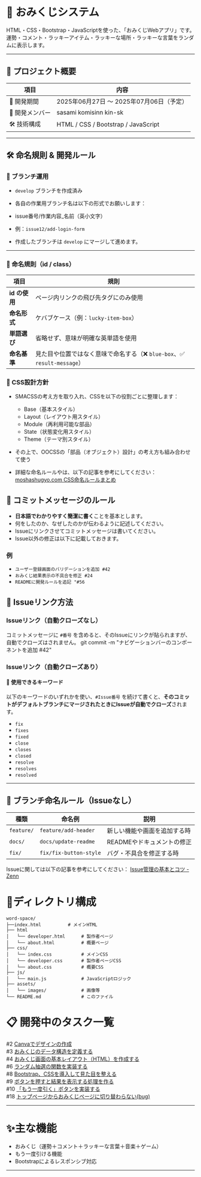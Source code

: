 # 🎯 おみくじシステム


HTML・CSS・Bootstrap・JavaScriptを使った、「おみくじWebアプリ」です。  
運勢・コメント・ラッキーアイテム・ラッキーな場所・ラッキーな言葉をランダムに表示します。

---



## 📌 プロジェクト概要

| 項目 | 内容 |
|------|------|
| 📆 開発期間 | 2025年06月27日 ～ 2025年07月06日（予定） |
| 👥 開発メンバー | sasami komisinn kin-sk  |
| 🛠 技術構成 | HTML / CSS / Bootstrap / JavaScript |


---
## 🛠 命名規則 & 開発ルール

### 🔢 ブランチ運用
- `develop` ブランチを作成済み

- 各自の作業用ブランチ名は以下の形式でお願いします：

- issue番号/作業内容_名前（英小文字）

- 例：`issue12/add-login-form`

- 作成したブランチは `develop` にマージして進めます。

---

### 📛 命名規則（id / class）

| 項目         | 規則                                           |
|--------------|------------------------------------------------|
| **id の使用**    | ページ内リンクの飛び先タグにのみ使用                    |
| **命名形式**    | ケバブケース（例：`lucky-item-box`）                  |
| **単語選び**    | 省略せず、意味が明確な英単語を使用                      |
| **命名基準**    | 見た目や位置ではなく意味で命名する（❌ `blue-box`、✅ `result-message`） |

### 🎯 CSS設計方針

- SMACSSの考え方を取り入れ、CSSを以下の役割ごとに整理します：

  - Base（基本スタイル）  
  - Layout（レイアウト用スタイル）  
  - Module（再利用可能な部品）  
  - State（状態変化用スタイル）  
  - Theme（テーマ別スタイル）

- その上で、OOCSSの「部品（オブジェクト）設計」の考え方も組み合わせて使う
- 詳細な命名ルールやは、以下の記事を参考にしてください：  
  [moshashugyo.com CSS命名ルールまとめ](https://moshashugyo.com/media/css-naming-rules)

## 📝 コミットメッセージのルール

- **日本語でわかりやすく簡潔に書く**ことを基本とします。  
- 何をしたのか、なぜしたのかが伝わるように記述してください。
- Issueにリンクさせてコミットメッセージは書いてください。
- Issue以外の修正は以下に記載しておきます。

### 例
- `ユーザー登録画面のバリデーションを追加 #42`  
- `おみくじ結果表示の不具合を修正 #24`  
- `READMEに開発ルールを追記 "#56`

## 🔗 Issueリンク方法

### Issueリンク（自動クローズなし）
コミットメッセージに `#番号` を含めると、そのIssueにリンクが貼られますが、自動でクローズはされません。
git commit -m "ナビゲーションバーのコンポーネントを追加 #42"

### Issueリンク（自動クローズあり）
#### 🔧 使用できるキーワード

以下のキーワードのいずれかを使い、`#Issue番号` を続けて書くと、**そのコミットがデフォルトブランチにマージされたときにIssueが自動でクローズ**されます。

- `fix`
- `fixes`
- `fixed`
- `close`
- `closes`
- `closed`
- `resolve`
- `resolves`
- `resolved`

---


## 🔖 ブランチ命名ルール（Issueなし）

| 種類       | 命名例                    | 説明                              |
|------------|---------------------------|-----------------------------------|
| `feature/` | `feature/add-header`      | 新しい機能や画面を追加する時     |
| `docs/`    | `docs/update-readme`      | READMEやドキュメントの修正       |
| `fix/`     | `fix/fix-button-style`    | バグ・不具合を修正する時         |

Issueに関しては以下の記事を参考にしてください：
[Issue管理の基本とコツ - Zenn](https://zenn.dev/mukkun69n/articles/a375062803b7c4)

# 📂ディレクトリ構成

```
word-space/
├──index.html          # メインHTML
├── html
│   └── developer.html      # 製作者ページ
│   └── about.html          # 概要ページ
├── css/
│   └── index.css           # メインCSS
│   └── developer.css       # 製作者ページCSS
│   └── about.css           # 概要CSS
├── js/
│   └── main.js             # JavaScriptロジック
├── assets/
│   └── images/             # 画像等
└── README.md               # このファイル
```

# 📋 開発中のタスク一覧

#2 [Canvaでデザインの作成]([https://github.com/team-a1-green/work-space/issues/2)  
#3 [おみくじのデータ構造を定義する]([https://github.com/team-a1-green/work-space/issues/3)  
#4 [おみくじ画面の基本レイアウト（HTML）を作成する]([https://github.com/team-a1-green/work-space/issues/4)  
#6 [ランダム抽選の関数を実装する]([https://github.com/team-a1-green/work-space/issues/6)  
#8 [Bootstrap、CSSを導入して見た目を整える]([https://github.com/team-a1-green/work-space/issues/8)  
#9 [ボタンを押すと結果を表示する処理を作る]([https://github.com/team-a1-green/work-space/issues/9)  
#10 [「もう一度引く」ボタンを実装する]([https://github.com/team-a1-green/work-space/issues/10)  
#18 [トップページからおみくじページに切り替わらない(bug)]([https://github.com/team-a1-green/work-space/issues/18)



---
# ✨主な機能

- おみくじ（運勢＋コメント＋ラッキーな言葉＋音楽＋ゲーム）
- もう一度引ける機能
- Bootstrapによるレスポンシブ対応
---
